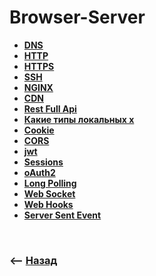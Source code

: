 # Browser-Server

* **<a href="./pages/dns">DNS</a>**
* **<a href="./pages/http">HTTP</a>**
* **<a href="./pages/https">HTTPS</a>**
* **<a href="./pages/ssh">SSH</a>**
* **<a href="./pages/nginx">NGINX</a>**
* **<a href="./pages/cdn">CDN</a>**
* **<a href="./pages/rest-full-api">Rest Full Api</a>**
* **<a href="./pages/cookie">Какие типы локальных х</a>**
* **<a href="./pages/cookie">Cookie</a>**
* **<a href="./pages/cors">CORS</a>**
* **<a href="./pages/jwt">jwt</a>**
* **<a href="./pages/sessions">Sessions</a>**
* **<a href="./pages/o-auth2">oAuth2</a>**
* **<a href="./pages/long-polling">Long Polling</a>**  
* **<a href="./pages/socket">Web Socket</a>**  
* **<a href="./pages/web-hooks">Web Hooks</a>**
* **<a href="./pages/server-sent-events">Server Sent Event</a>** 

<br>

### ⟵ **<a href="../../readme.md">Назад</a>**